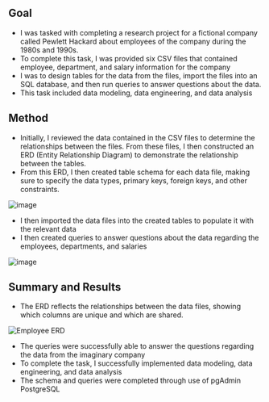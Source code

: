 ## Goal
- I was tasked with completing a research project for a fictional company called Pewlett Hackard about employees of the company during the 1980s and 1990s.
- To complete this task, I was provided six CSV files that contained employee, department, and salary information for the company
- I was to design tables for the data from the files, import the files into an SQL database, and then run queries to answer questions about the data. 
- This task included data modeling, data engineering, and data analysis

## Method
- Initially, I reviewed the data contained in the CSV files to determine the relationships between the files.  From these files, I then constructed an ERD (Entity Relationship Diagram) to demonstrate the relationship between the tables. 
- From this ERD, I then created table schema for each data file, making sure to specify the data types, primary keys, foreign keys, and other constraints.

![image](https://github.com/Grimmandrewj/SQL_Challenge/assets/120341249/653a2309-1294-4edb-84a4-db695f301c80)
  
- I then imported the data files into the created tables to populate it with the relevant data
- I then created queries to answer questions about the data regarding the employees, departments, and salaries

![image](https://github.com/Grimmandrewj/SQL_Challenge/assets/120341249/d36fbd95-5188-42a5-a588-bd7ff662332f)

## Summary and Results
- The ERD reflects the relationships between the data files, showing which columns are unique and which are shared.  

![Employee ERD](https://user-images.githubusercontent.com/120341249/222313414-09e102fe-66c8-463f-9c55-376280fc96fe.png)

- The queries were successfully able to answer the questions regarding the data from the imaginary company
- To complete the task, I successfully implemented data modeling, data engineering, and data analysis
- The schema and queries were completed through use of pgAdmin PostgreSQL

